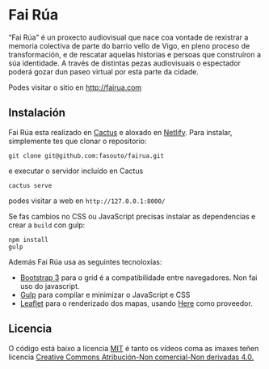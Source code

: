 # Fai Rúa

“Fai Rúa” é un proxecto audiovisual que nace coa vontade de rexistrar a memoria colectiva de parte do barrio vello de Vigo, en pleno proceso de transformación, e de rescatar aquelas historias e persoas que construíron a súa identidade. A través de distintas pezas audiovisuais o espectador poderá gozar dun paseo virtual por esta parte da cidade.

Podes visitar o sitio en http://fairua.com

## Instalación

Fai Rúa esta realizado en [Cactus](https://github.com/koenbok/cactus) e aloxado en [Netlify](https://www.netlify.com/). Para instalar, simplemente tes que clonar o repositorio:

    git clone git@github.com:fasouto/fairua.git

e executar o servidor incluído en Cactus

    cactus serve
    
podes visitar a web en `http://127.0.0.1:8000/`

Se fas cambios no CSS ou JavaScript precisas instalar as dependencias e crear a `build` con gulp:

    npm install
    gulp


Además Fai Rúa usa as seguintes tecnoloxías:

- [Bootstrap 3](http://getbootstrap.com/css/) para o grid é a compatibilidade entre navegadores. Non fai uso do javascript.
- [Gulp](https://gulpjs.com/) para compilar e minimizar o JavaScript e CSS
- [Leaflet](http://leafletjs.com/) para o renderizado dos mapas, usando [Here](https://developer.here.com/) como proveedor.

## Licencia

O código está baixo a licencia [MIT](http://opensource.org/licenses/MIT) é tanto os vídeos coma as imaxes teñen licencia [Creative Commons Atribución-Non comercial-Non derivadas 4.0.](https://creativecommons.org/licenses/by-nc-nd/4.0/deed.gl)